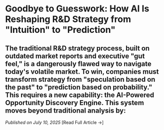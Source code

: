 # Goodbye to Guesswork: How AI Is Reshaping R&D Strategy from "Intuition" to "Prediction"
The traditional R&D strategy process, built on outdated market reports and executive "gut feel," is a dangerously flawed way to navigate today's volatile market. To win, companies must transform strategy from "speculation based on the past" to "prediction based on probability."
This requires a new capability: the AI-Powered Opportunity Discovery Engine. This system moves beyond traditional analysis by:
--- 
*Published on July 10, 2025* [Read Full Article →]
